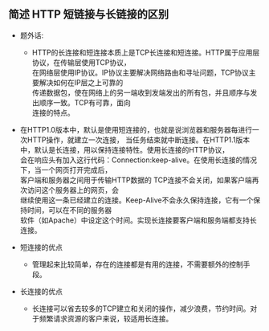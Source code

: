## 简述 HTTP 短链接与长链接的区别

* 题外话:
  * HTTP的长连接和短连接本质上是TCP长连接和短连接。HTTP属于应用层协议，在传输层使用TCP协议，  
    在网络层使用IP协议。IP协议主要解决网络路由和寻址问题，TCP协议主要解决如何在IP层之上可靠的  
    传递数据包，使在网络上的另一端收到发端发出的所有包，并且顺序与发出顺序一致。TCP有可靠，面向  
    连接的特点。

* 在HTTP1.0版本中，默认是使用短连接的，也就是说浏览器和服务器每进行一次HTTP操作，就建立一次连接，
  当任务结束就中断连接。在HTTP1.1版本中，默认是长连接，用以保持连接特性。使用长连接的HTTP协议，  
  会在响应头有加入这行代码：Connection:keep-alive。在使用长连接的情况下，当一个网页打开完成后，  
  客户端和服务器之间用于传输HTTP数据的 TCP连接不会关闭，如果客户端再次访问这个服务器上的网页，会  
  继续使用这一条已经建立的连接。Keep-Alive不会永久保持连接，它有一个保持时间，可以在不同的服务器  
  软件（如Apache）中设定这个时间。实现长连接要客户端和服务端都支持长连接。

* 短连接的优点
  * 管理起来比较简单，存在的连接都是有用的连接，不需要额外的控制手段。
* 长连接的优点
  * 长连接可以省去较多的TCP建立和关闭的操作，减少浪费，节约时间。对于频繁请求资源的客户来说，较适用长连接。
